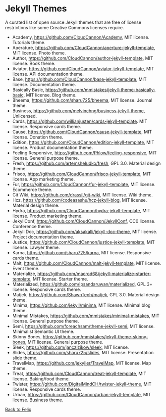 # Jekyll Themes

A curated list of open source Jekyll themes that are free of license restrictions like some Creative Commons licenses require.

- Academy, https://github.com/CloudCannon/Academy, MIT license. Tutorials theme.
- Aperature, https://github.com/CloudCannon/aperture-jekyll-template, MIT license. Photo theme.
- Author, https://github.com/CloudCannon/author-jekyll-template, MIT license. Book theme.
- Aviator, https://github.com/CloudCannon/aviator-jekyll-template, MIT license. API documentation theme.
- Base, https://github.com/CloudCannon/base-jekyll-template, MIT license. Documentation theme.
- Basically Basic, https://github.com/mmistakes/jekyll-theme-basically-basic, MIT license. Blog theme.
- Bheema, https://github.com/sharu725/bheema, MIT license. Journal theme.
- Business, https://github.com/melvinchng/business-jekyll-theme, Unlicensed.
- Cards, https://github.com/willianjusten/cards-jekyll-template. MIT license. Responsive cards theme.
- Cause, https://github.com/CloudCannon/cause-jekyll-template, MIT license. Donation theme.
- Edition, https://github.com/CloudCannon/edition-jekyll-template, MIT license. Product documentation theme.
- Feeling Responsive, https://github.com/Phlow/feeling-responsive, MIT license. General purpose theme.
- Fresh, https://github.com/artemsheludko/fresh, GPL 3.0. Material design theme.
- Frisco, https://github.com/CloudCannon/frisco-jekyll-template, MIT license. App marketing theme.
- Fur, https://github.com/CloudCannon/fur-jekyll-template, MIT license. Ecommerce theme.
- Git Wiki, https://github.com/drassil/git-wiki, MIT license. Wiki theme.
- Hcz, https://github.com/codeasashu/hcz-jekyll-blog, MIT license. Material design theme.
- Hydra, https://github.com/CloudCannon/hydra-jekyll-template, MIT license. Product marketing theme.
- JekyllConf, https://github.com/CloudCannon/JekyllConf, CC0 license. Conference theme.
- Jekyll Doc, https://github.com/aksakalli/jekyll-doc-theme, MIT license. Project documentation theme.
- Justice, https://github.com/CloudCannon/justice-jekyll-template, MIT license. Lawyer theme.
- Karna, https://github.com/sharu725/karna, MIT license. Responsive cards theme.
- Malt, https://github.com/CloudCannon/malt-jekyll-template, MIT license. Event theme.
- Materialize, https://github.com/macrod68/jekyll-materialize-starter-template, MIT license. Starter theme.
- Materialized, https://github.com/lpsandaruwan/materialized, GPL 3+ license. Responsive cards theme.
- Matjek, https://github.com/ShawnTeoh/matjek, GPL 3.0. Material design theme.
- Minima, https://github.com/jekyll/minima, MIT license. Minimal blog theme.
- Minimal Mistakes, https://github.com/mmistakes/minimal-mistakes, MIT license. General purpose theme.
- Semi, https://github.com/foreachsam/theme-jekyll-semi, MIT license. Minimalist Semantic UI theme.
- Skinny Bones, https://github.com/mmistakes/jekyll-theme-skinny-bones, MIT license. General purpose theme.
- Sleek, https://github.com/janczizikow/sleek, MIT license.
- Slides, https://github.com/sharu725/slides, MIT license. Presentation slide theme.
- TravelMap, https://github.com/jekyller/TravelMap, MIT license. Map theme.
- Treat, https://github.com/CloudCannon/treat-jekyll-template, MIT license. Baking/food theme.
- Twister, https://github.com/DigitalMindCH/twister-jekyll-theme, MIT license. Responsive cards theme.
- Urban, https://github.com/CloudCannon/urban-jekyll-template, MIT license. Business theme.

[Back to Felix](https://github.com/sk33lz/felix)
